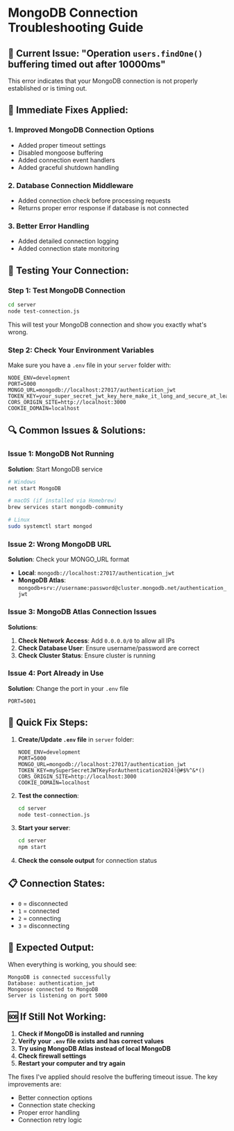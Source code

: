 # MongoDB Connection Troubleshooting Guide

## 🚨 Current Issue: "Operation `users.findOne()` buffering timed out after 10000ms"

This error indicates that your MongoDB connection is not properly established or is timing out.

## 🔧 **Immediate Fixes Applied:**

### 1. **Improved MongoDB Connection Options**
- Added proper timeout settings
- Disabled mongoose buffering
- Added connection event handlers
- Added graceful shutdown handling

### 2. **Database Connection Middleware**
- Added connection check before processing requests
- Returns proper error response if database is not connected

### 3. **Better Error Handling**
- Added detailed connection logging
- Added connection state monitoring

## 🧪 **Testing Your Connection:**

### **Step 1: Test MongoDB Connection**
```bash
cd server
node test-connection.js
```

This will test your MongoDB connection and show you exactly what's wrong.

### **Step 2: Check Your Environment Variables**
Make sure you have a `.env` file in your `server` folder with:

```env
NODE_ENV=development
PORT=5000
MONGO_URL=mongodb://localhost:27017/authentication_jwt
TOKEN_KEY=your_super_secret_jwt_key_here_make_it_long_and_secure_at_least_32_characters
CORS_ORIGIN_SITE=http://localhost:3000
COOKIE_DOMAIN=localhost
```

## 🔍 **Common Issues & Solutions:**

### **Issue 1: MongoDB Not Running**
**Solution**: Start MongoDB service
```bash
# Windows
net start MongoDB

# macOS (if installed via Homebrew)
brew services start mongodb-community

# Linux
sudo systemctl start mongod
```

### **Issue 2: Wrong MongoDB URL**
**Solution**: Check your MONGO_URL format
- **Local**: `mongodb://localhost:27017/authentication_jwt`
- **MongoDB Atlas**: `mongodb+srv://username:password@cluster.mongodb.net/authentication_jwt`

### **Issue 3: MongoDB Atlas Connection Issues**
**Solutions**:
1. **Check Network Access**: Add `0.0.0.0/0` to allow all IPs
2. **Check Database User**: Ensure username/password are correct
3. **Check Cluster Status**: Ensure cluster is running

### **Issue 4: Port Already in Use**
**Solution**: Change the port in your `.env` file
```env
PORT=5001
```

## 🚀 **Quick Fix Steps:**

1. **Create/Update `.env` file** in `server` folder:
   ```env
   NODE_ENV=development
   PORT=5000
   MONGO_URL=mongodb://localhost:27017/authentication_jwt
   TOKEN_KEY=mySuperSecretJWTKeyForAuthentication2024!@#$%^&*()
   CORS_ORIGIN_SITE=http://localhost:3000
   COOKIE_DOMAIN=localhost
   ```

2. **Test the connection**:
   ```bash
   cd server
   node test-connection.js
   ```

3. **Start your server**:
   ```bash
   cd server
   npm start
   ```

4. **Check the console output** for connection status

## 📋 **Connection States:**
- `0` = disconnected
- `1` = connected
- `2` = connecting
- `3` = disconnecting

## 🎯 **Expected Output:**
When everything is working, you should see:
```
MongoDB is connected successfully
Database: authentication_jwt
Mongoose connected to MongoDB
Server is listening on port 5000
```

## 🆘 **If Still Not Working:**

1. **Check if MongoDB is installed and running**
2. **Verify your `.env` file exists and has correct values**
3. **Try using MongoDB Atlas instead of local MongoDB**
4. **Check firewall settings**
5. **Restart your computer and try again**

The fixes I've applied should resolve the buffering timeout issue. The key improvements are:
- Better connection options
- Connection state checking
- Proper error handling
- Connection retry logic

